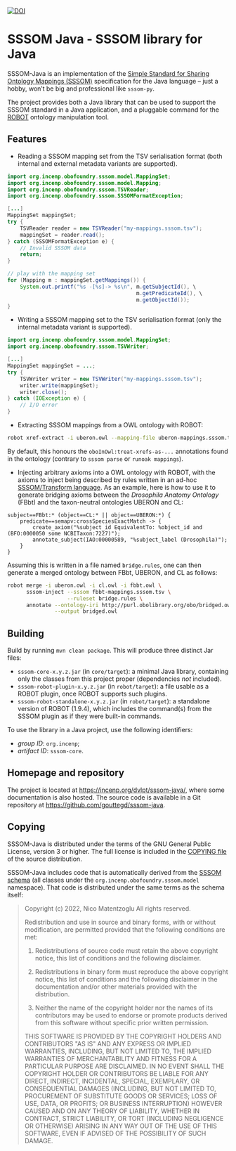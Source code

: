 [![DOI](https://zenodo.org/badge/651692695.svg)](https://zenodo.org/badge/latestdoi/651692695)

SSSOM Java - SSSOM library for Java
===================================

SSSOM-Java is an implementation of the [Simple Standard for Sharing
Ontology Mappings
(SSSOM)](https://mapping-commons.github.io/sssom/home/) specification
for the Java language – just a hobby, won’t be big and professional like
`sssom-py`.

The project provides both a Java library that can be used to support
the SSSOM standard in a Java application, and a pluggable command for
the [ROBOT](http://robot.obolibrary.org/) ontology manipulation tool.

Features
--------
* Reading a SSSOM mapping set from the TSV serialisation format (both
  internal and external metadata variants are supported).

```java
import org.incenp.obofoundry.sssom.model.MappingSet;
import org.incenp.obofoundry.sssom.model.Mapping;
import org.incenp.obofoundry.sssom.TSVReader;
import org.incenp.obofoundry.sssom.SSSOMFormatException;

[...]
MappingSet mappingSet;
try {
    TSVReader reader = new TSVReader("my-mappings.sssom.tsv");
    mappingSet = reader.read();
} catch (SSSOMFormatException e) {
    // Invalid SSSOM data
    return;
}

// play with the mapping set
for (Mapping m : mappingSet.getMappings()) {
    System.out.printf("%s -[%s]-> %s\n", m.getSubjectId(), \
                                         m.getPredicateId(), \
                                         m.getObjectId());
}
```

* Writing a SSSOM mapping set to the TSV serialisation format (only the
  internal metadata variant is supported).

```java
import org.incenp.obofoundry.sssom.model.MappingSet;
import org.incenp.obofoundry.sssom.TSVWriter;

[...]
MappingSet mappingSet = ...;
try {
    TSVWriter writer = new TSVWriter("my-mappings.sssom.tsv");
    writer.write(mappingSet);
    writer.close();
} catch (IOException e) {
    // I/O error
}
```

* Extracting SSSOM mappings from a OWL ontology with ROBOT:

```sh
robot xref-extract -i uberon.owl --mapping-file uberon-mappings.sssom.tsv
```

By default, this honours the `oboInOwl:treat-xrefs-as-...` annotations
found in the ontology (contrary to `sssom parse` or `runoak mappings`).

* Injecting arbitrary axioms into a OWL ontology with ROBOT, with the
  axioms to inject being described by rules written in an ad-hoc
  [SSSOM/Transform language](https://incenp.org/dvlpt/sssom-java/sssom-transform.html).
  As an example, here is how to use it to generate bridging axioms
  between the _Drosophila Anatomy Ontology_ (FBbt) and the taxon-neutral
  ontologies UBERON and CL:
  
```
subject==FBbt:* (object==CL:* || object==UBERON:*) {
    predicate==semapv:crossSpeciesExactMatch -> {
        create_axiom("%subject_id EquivalentTo: %object_id and (BFO:0000050 some NCBITaxon:7227)");
        annotate_subject(IAO:00000589, "%subject_label (Drosophila)");
    }
}
```

Assuming this is written in a file named `bridge.rules`, one can then
generate a merged ontology between FBbt, UBERON, and CL as follows: 

```sh
robot merge -i uberon.owl -i cl.owl -i fbbt.owl \
      sssom-inject --sssom fbbt-mappings.sssom.tsv \
                   --ruleset bridge.rules \
      annotate --ontology-iri http://purl.obolibrary.org/obo/bridged.owl \
               --output bridged.owl
```

Building
--------
Build by running `mvn clean package`. This will produce three distinct
Jar files:

* `sssom-core-x.y.z.jar` (in `core/target`): a minimal Java library,
  containing only the classes from this project proper (dependencies
  _not_ included).
* `sssom-robot-plugin-x.y.z.jar` (in `robot/target`): a file usable as a
  ROBOT plugin, once ROBOT supports such plugins.
* `sssom-robot-standalone-x.y.z.jar` (in `robot/target`): a standalone
  version of ROBOT (1.9.4), which includes the command(s) from the SSSOM
  plugin as if they were built-in commands.

To use the library in a Java project, use the following identifiers:

* _group ID_: `org.incenp`;
* _artifact ID_: `sssom-core`.

Homepage and repository
-----------------------
The project is located at <https://incenp.org/dvlpt/sssom-java/>, where
some documentation is also hosted. The source code is available in a Git
repository at <https://github.com/gouttegd/sssom-java>.


Copying
-------
SSSOM-Java is distributed under the terms of the GNU General Public
License, version 3 or higher. The full license is included in the
[COPYING file](COPYING) of the source distribution.

SSSOM-Java includes code that is automatically derived from the [SSSOM
schema](https://github.com/mapping-commons/sssom/) (all classes under the
`org.incenp.obofoundry.sssom.model` namespace). That code is distributed
under the same terms as the schema itself:

> Copyright (c) 2022, Nico Matentzoglu
> All rights reserved.
>
> Redistribution and use in source and binary forms, with or without
> modification, are permitted provided that the following conditions are
> met:
>
> 1. Redistributions of source code must retain the above copyright
>    notice, this list of conditions and the following disclaimer.
>
> 2. Redistributions in binary form must reproduce the above copyright
>    notice, this list of conditions and the following disclaimer in the
>    documentation and/or other materials provided with the
>    distribution.
>
> 3. Neither the name of the copyright holder nor the names of its
>    contributors may be used to endorse or promote products derived
>    from this software without specific prior written permission.
>
> THIS SOFTWARE IS PROVIDED BY THE COPYRIGHT HOLDERS AND CONTRIBUTORS
> "AS IS" AND ANY EXPRESS OR IMPLIED WARRANTIES, INCLUDING, BUT NOT
> LIMITED TO, THE IMPLIED WARRANTIES OF MERCHANTABILITY AND FITNESS FOR
> A PARTICULAR PURPOSE ARE DISCLAIMED. IN NO EVENT SHALL THE COPYRIGHT
> HOLDER OR CONTRIBUTORS BE LIABLE FOR ANY DIRECT, INDIRECT, INCIDENTAL,
> SPECIAL, EXEMPLARY, OR CONSEQUENTIAL DAMAGES (INCLUDING, BUT NOT
> LIMITED TO, PROCUREMENT OF SUBSTITUTE GOODS OR SERVICES; LOSS OF USE,
> DATA, OR PROFITS; OR BUSINESS INTERRUPTION) HOWEVER CAUSED AND ON ANY
> THEORY OF LIABILITY, WHETHER IN CONTRACT, STRICT LIABILITY, OR TORT
> (INCLUDING NEGLIGENCE OR OTHERWISE) ARISING IN ANY WAY OUT OF THE USE
> OF THIS SOFTWARE, EVEN IF ADVISED OF THE POSSIBILITY OF SUCH DAMAGE.
